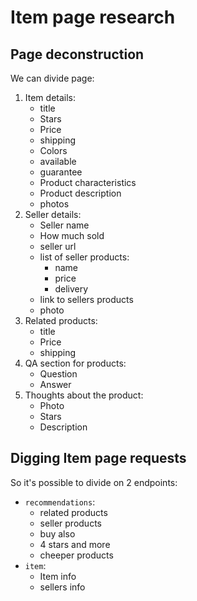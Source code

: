 # Item page research 

## Page deconstruction
We can divide page:
1. Item details: 
    - title
    - Stars
    - Price
    - shipping
    - Colors
    - available
    - guarantee
    - Product characteristics 
    - Product description
    - photos
2. Seller details:
    - Seller name
    - How much sold
    - seller url
    - list of seller products: 
        - name
        - price
        - delivery
    - link to sellers products
    - photo
3. Related products:
    - title
    - Price
    - shipping
4. QA section for products:
    - Question
    - Answer
5. Thoughts about the product:
    - Photo
    - Stars
    - Description

## Digging Item page requests
So it's possible to divide on 2 endpoints:
- `recommendations`:
    - related products
    - seller products
    - buy also
    - 4 stars and more
    - cheeper products
- `item`:
    - Item info
    - sellers info